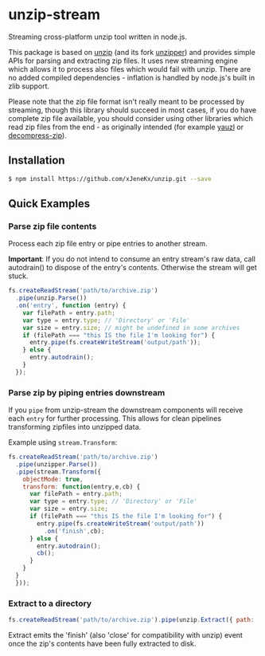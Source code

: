 # unzip-stream

Streaming cross-platform unzip tool written in node.js.

This package is based on [unzip](https://github.com/EvanOxfeld/node-unzip) (and its fork [unzipper](https://github.com/ZJONSSON/node-unzipper)) and provides simple APIs for parsing and extracting zip files. It uses new streaming engine which allows it to process also files which would fail with unzip.
There are no added compiled dependencies - inflation is handled by node.js's built in zlib support.

Please note that the zip file format isn't really meant to be processed by streaming, though this library should succeed in most cases, if you do have complete zip file available, you should consider using other libraries which read zip files from the end - as originally intended (for example [yauzl](https://github.com/thejoshwolfe/yauzl) or [decompress-zip](https://github.com/bower/decompress-zip)).

## Installation

```bash
$ npm install https://github.com/xJeneKx/unzip.git --save
```

## Quick Examples

### Parse zip file contents

Process each zip file entry or pipe entries to another stream.

__Important__: If you do not intend to consume an entry stream's raw data, call autodrain() to dispose of the entry's
contents. Otherwise the stream will get stuck.

```javascript
fs.createReadStream('path/to/archive.zip')
  .pipe(unzip.Parse())
  .on('entry', function (entry) {
    var filePath = entry.path;
    var type = entry.type; // 'Directory' or 'File'
    var size = entry.size; // might be undefined in some archives
    if (filePath === "this IS the file I'm looking for") {
      entry.pipe(fs.createWriteStream('output/path'));
    } else {
      entry.autodrain();
    }
  });
```

### Parse zip by piping entries downstream

If you `pipe` from unzip-stream the downstream components will receive each `entry` for further processing.   This allows for clean pipelines transforming zipfiles into unzipped data.

Example using `stream.Transform`:

```js
fs.createReadStream('path/to/archive.zip')
  .pipe(unzipper.Parse())
  .pipe(stream.Transform({
    objectMode: true,
    transform: function(entry,e,cb) {
      var filePath = entry.path;
      var type = entry.type; // 'Directory' or 'File'
      var size = entry.size;
      if (filePath === "this IS the file I'm looking for") {
        entry.pipe(fs.createWriteStream('output/path'))
          .on('finish',cb);
      } else {
        entry.autodrain();
        cb();
      }
    }
  }
  }));
```

### Extract to a directory
```javascript
fs.createReadStream('path/to/archive.zip').pipe(unzip.Extract({ path: 'output/path' }));
```

Extract emits the 'finish' (also 'close' for compatibility with unzip) event once the zip's contents have been fully extracted to disk.
